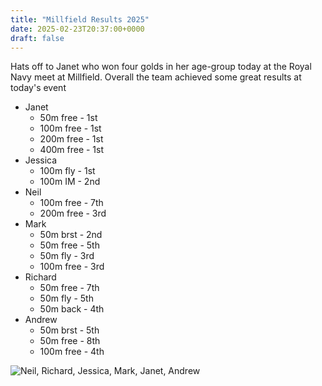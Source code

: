 ```yaml
---
title: "Millfield Results 2025"
date: 2025-02-23T20:37:00+0000
draft: false
---
```

Hats off to Janet who won four golds in her age-group today at the Royal Navy meet at Millfield. Overall the team achieved some great results at today's event

- Janet
  - 50m free - 1st
  - 100m free - 1st
  - 200m free - 1st
  - 400m free - 1st
- Jessica
  - 100m fly - 1st
  - 100m IM - 2nd
- Neil
  - 100m free - 7th
  - 200m free - 3rd
- Mark
  - 50m brst - 2nd
  - 50m free - 5th
  - 50m fly - 3rd
  - 100m free - 3rd
- Richard
  - 50m free - 7th
  - 50m fly - 5th
  - 50m back - 4th
- Andrew
  - 50m brst - 5th
  - 50m free - 8th
  - 100m free - 4th

![Neil, Richard, Jessica, Mark, Janet, Andrew](/images/2025/02/20250223_112758.jpg)
<!--more-->
